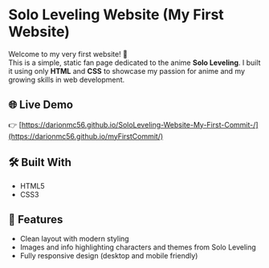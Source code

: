 # Solo Leveling Website (My First Website)

Welcome to my very first website! 🎉  
This is a simple, static fan page dedicated to the anime **Solo Leveling**. I built it using only **HTML** and **CSS** to showcase my passion for anime and my growing skills in web development.

## 🌐 Live Demo

👉 [https://darionmc56.github.io/SoloLeveling-Website-My-First-Commit-/](https://darionmc56.github.io/myFirstCommit/)

## 🛠️ Built With

- HTML5
- CSS3

## 📸 Features

- Clean layout with modern styling
- Images and info highlighting characters and themes from Solo Leveling
- Fully responsive design (desktop and mobile friendly)
